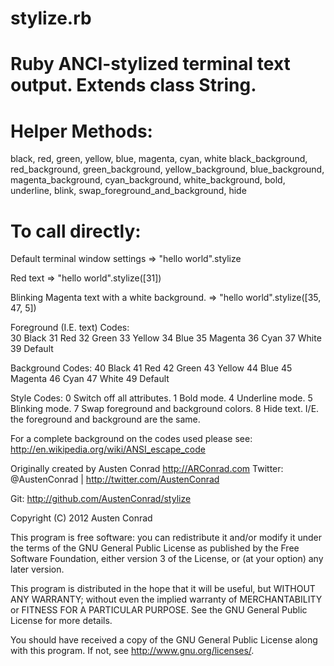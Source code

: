 stylize.rb
=======

Ruby ANCI-stylized terminal text output. Extends class String.
======

Helper Methods:
====

black, red, green, yellow, blue, magenta, cyan, white
black_background, red_background, green_background, 
yellow_background, blue_background, magenta_background,
cyan_background, white_background, bold, underline, blink, 
swap_foreground_and_background, hide

To call directly:
====

Default terminal window settings 
 => "hello world".stylize

Red text 
 => "hello world".stylize([31])

Blinking Magenta text with a white background.
 => "hello world".stylize([35, 47, 5])

Foreground (I.E. text) Codes:    
 30	Black 
 31	Red 
 32	Green 
 33	Yellow 
 34	Blue 
 35	Magenta 
 36	Cyan 
 37	White 
 39	Default

Background Codes:
 40	Black 
 41	Red 
 42	Green 
 43	Yellow 
 44	Blue 
 45	Magenta 
 46	Cyan 
 47	White 
 49	Default  

Style Codes:
 0	Switch off all attributes.
 1	Bold mode.
 4	Underline mode.
 5	Blinking mode.
 7	Swap foreground and background colors.
 8	Hide text. I/E. the foreground and background are the same.

For a complete background on the codes used please see:
http://en.wikipedia.org/wiki/ANSI_escape_code

Originally created by Austen Conrad
http://ARConrad.com
Twitter: @AustenConrad | http://twitter.com/AustenConrad

Git:
http://github.com/AustenConrad/stylize


Copyright (C) 2012 Austen Conrad

  This program is free software: you can redistribute it and/or modify
  it under the terms of the GNU General Public License as published by
  the Free Software Foundation, either version 3 of the License, or
  (at your option) any later version.

  This program is distributed in the hope that it will be useful,
  but WITHOUT ANY WARRANTY; without even the implied warranty of
  MERCHANTABILITY or FITNESS FOR A PARTICULAR PURPOSE.  See the
  GNU General Public License for more details.

  You should have received a copy of the GNU General Public License
  along with this program.  If not, see <http://www.gnu.org/licenses/>.

